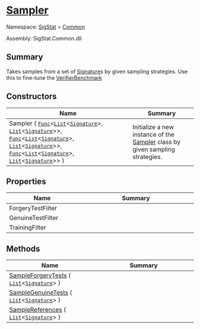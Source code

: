 # [Sampler](./Sampler.md)

Namespace: [SigStat]() > [Common](./README.md)

Assembly: SigStat.Common.dll

## Summary
Takes samples from a set of [Signature](https://github.com/hargitomi97/sigstat/blob/master/docs/md/SigStat/Common/Signature.md)s by given sampling strategies.  Use this to fine-tune the [VerifierBenchmark](https://github.com/hargitomi97/sigstat/blob/master/docs/md/SigStat/Common/VerifierBenchmark.md)

## Constructors

| Name<span><div><a href="#"><img width=225></a></div></span> | Summary<div><a href="#"><img width=525></a></div> | 
| --- | --- | 
| Sampler ( [`Func`](https://docs.microsoft.com/en-us/dotnet/api/System.Func-2)\<[`List`](https://docs.microsoft.com/en-us/dotnet/api/System.Collections.Generic.List-1)\<[`Signature`](./Signature.md)>, [`List`](https://docs.microsoft.com/en-us/dotnet/api/System.Collections.Generic.List-1)\<[`Signature`](./Signature.md)>>, [`Func`](https://docs.microsoft.com/en-us/dotnet/api/System.Func-2)\<[`List`](https://docs.microsoft.com/en-us/dotnet/api/System.Collections.Generic.List-1)\<[`Signature`](./Signature.md)>, [`List`](https://docs.microsoft.com/en-us/dotnet/api/System.Collections.Generic.List-1)\<[`Signature`](./Signature.md)>>, [`Func`](https://docs.microsoft.com/en-us/dotnet/api/System.Func-2)\<[`List`](https://docs.microsoft.com/en-us/dotnet/api/System.Collections.Generic.List-1)\<[`Signature`](./Signature.md)>, [`List`](https://docs.microsoft.com/en-us/dotnet/api/System.Collections.Generic.List-1)\<[`Signature`](./Signature.md)>> ) | Initialize a new instance of the [Sampler](https://github.com/hargitomi97/sigstat/blob/master/docs/md/SigStat/Common/Sampler.md) class by given sampling strategies. | 


## Properties

| Name<span><div><a href="#"><img width=225></a></div></span> | Summary<div><a href="#"><img width=525></a></div> | 
| --- | --- | 
| ForgeryTestFilter |  | 
| GenuineTestFilter |  | 
| TrainingFilter |  | 


## Methods

| Name<span><div><a href="#"><img width=225></a></div></span> | Summary<div><a href="#"><img width=525></a></div> | 
| --- | --- | 
| [SampleForgeryTests](./Methods/Sampler--SampleForgeryTests.md) ( [`List`](https://docs.microsoft.com/en-us/dotnet/api/System.Collections.Generic.List-1)\<[`Signature`](./Signature.md)> ) |  | 
| [SampleGenuineTests](./Methods/Sampler--SampleGenuineTests.md) ( [`List`](https://docs.microsoft.com/en-us/dotnet/api/System.Collections.Generic.List-1)\<[`Signature`](./Signature.md)> ) |  | 
| [SampleReferences](./Methods/Sampler--SampleReferences.md) ( [`List`](https://docs.microsoft.com/en-us/dotnet/api/System.Collections.Generic.List-1)\<[`Signature`](./Signature.md)> ) |  | 


